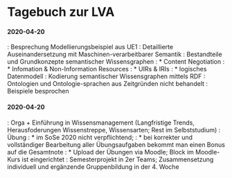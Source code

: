 # Tagebuch zur LVA


#### 2020-04-20
: Besprechung Modellierungsbeispiel aus UE1
: Detaillierte Auseinandersetzung mit Maschinen-verarbeitbarer Semantik
: Bestandteile und Grundkonzepte semantischer Wissensgraphen 
: * Content Negotiation 
: * Infomation & Non-Information Resources 
: * UIRs & IRIs
: * logisches Datenmodell
: Kodierung semantischer Wissensgraphen mittels RDF
: Ontologien und Ontologie-sprachen aus Zeitgründen nicht behandelt
: Beispiele besprochen


#### 2020-04-20
: Orga + Einführung in Wissensmanagement (Langfristige Trends, Herausfoderungen Wissenstreppe, Wissensarten; Rest im Selbststudium)
: Übung 
: * im SoSe 2020 nicht verpflichtend; 
: * bei korrekter und vollständiger Bearbeitung aller Übungsaufgaben bekommt man einen Bonus auf die Gesamtnote
: * Upload der Übungen via Moodle; Block im Moodle-Kurs ist eingerichtet
: Semesterprojekt in 2er Teams; Zusammensetzung individuell und ergänzende Gruppenbildung in der 4. Woche
